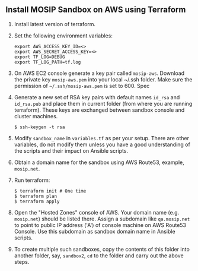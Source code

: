 ## Install MOSIP Sandbox on AWS using Terraform

1. Install latest version of terraform. 

1. Set the following environment variables:
    ```
    export AWS_ACCESS_KEY_ID=<>
    export AWS_SECRET_ACCESS_KEY=<>
    export TF_LOG=DEBUG
    export TF_LOG_PATH=tf.log  
    ```
1. On AWS EC2 console generate a key pair called `mosip-aws`.  Download the private key `mosip-aws.pem` into your local ~/.ssh folder. Make sure the permission of `~/.ssh/mosip-aws.pem` is set to 600.  Spec

1. Generate a new set of RSA key pairs with default names `id_rsa` and `id_rsa.pub` and place them in current folder (from where you are running terraform). These keys are exchanged between sandbox console and cluster machines.
    ```
    $ ssh-keygen -t rsa
    ```
1. Modify `sandbox_name` in `variables.tf` as per your setup.  There are other variables, do not modify them unless you have a good understanding of the scripts and their impact on Ansible scripts. 

1. Obtain a domain name for the sandbox using AWS Route53, example, `mosip.net`.   

1. Run terraform:
    ```
    $ terraform init # One time
    $ terraform plan
    $ terraform apply
    ```
1. Open the "Hosted Zones" console of AWS. Your domain name (e.g. `mosip.net`) should be listed there.  Assign a subdomain like `qa.mosip.net` to point to public IP address ('A') of console machine on AWS Route53 Console.  Use this subdomain as sandbox domain name in Ansible scripts.

1. To create multiple such sandboxes, copy the contents of this folder into another folder, say, `sandbox2`, `cd` to the folder and carry out the above steps. 


